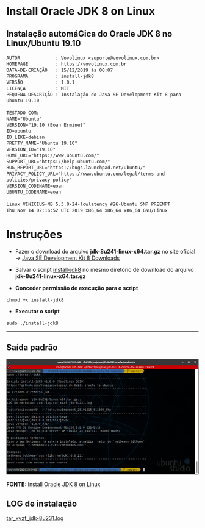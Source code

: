 # Install Oracle JDK 8 on Linux
## Instalação automáGica do Oracle JDK 8 no Linux/Ubuntu 19.10


```
AUTOR             : Vovolinux <suporte@vovolinux.com.br>
HOMEPAGE          : https://vovolinux.com.br 
DATA-DE-CRIAÇÃO   : 15/12/2019 às 00:07 
PROGRAMA          : install-jdk8
VERSÃO            : 1.0.1
LICENÇA           : MIT
PEQUENA-DESCRIÇÃO : Instalação do Java SE Development Kit 8 para Ubuntu 19.10

TESTADO COM:
NAME="Ubuntu"
VERSION="19.10 (Eoan Ermine)"
ID=ubuntu
ID_LIKE=debian
PRETTY_NAME="Ubuntu 19.10"
VERSION_ID="19.10"
HOME_URL="https://www.ubuntu.com/"
SUPPORT_URL="https://help.ubuntu.com/"
BUG_REPORT_URL="https://bugs.launchpad.net/ubuntu/"
PRIVACY_POLICY_URL="https://www.ubuntu.com/legal/terms-and-policies/privacy-policy"
VERSION_CODENAME=eoan
UBUNTU_CODENAME=eoan

Linux VINICIUS-NB 5.3.0-24-lowlatency #26-Ubuntu SMP PREEMPT
Thu Nov 14 02:16:52 UTC 2019 x86_64 x86_64 x86_64 GNU/Linux
```

# Instruções

- Fazer o download do arquivo __jdk-8u241-linux-x64.tar.gz__ no site oficial -> [Java SE Development Kit 8 Downloads](https://www.oracle.com/technetwork/java/javase/downloads/jdk8-downloads-2133151.html)


- Salvar o script [install-jdk8](install-jdk8) no mesmo diretório de download do arquivo __jdk-8u241-linux-x64.tar.gz__ 

- __Conceder permissão de execução para o script__
```
chmod +x install-jdk8
```

- __Executar o script__
```
sudo ./install-jdk8
```

---

## Saída padrão

![install-jdk8-saida-padrao.png](imagens/install-jdk8-saida-padrao.png)


__FONTE:__ [Install Oracle JDK 8 on Linux](https://www.javahelps.com/2015/03/install-oracle-jdk-in-ubuntu.html)

## LOG de instalação
[tar_xvzf_jdk-8u231.log](tar_xvzf_jdk-8u231.log)
